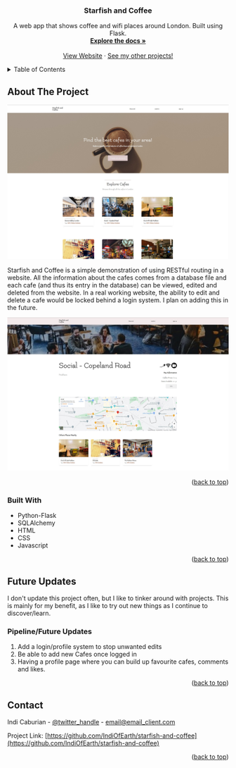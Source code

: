 <h3 align="center">Starfish and Coffee</h3>

  <p align="center">
    A web app that shows coffee and wifi places around London. Built using Flask.
    <br />
    <a href="https://github.com/github_username/repo_name"><strong>Explore the docs »</strong></a>
    <br />
    <br />
    <a href="https://starfishandcoffee.herokuapp.com/">View Website</a>
    ·
    <a href="https://github.com/IndiOfEarth?tab=repositories">See my other projects!</a>
  </p>
</div>



<!-- TABLE OF CONTENTS -->
<details>
  <summary>Table of Contents</summary>
  <ol>
    <li>
      <a href="#about-the-project">About The Project</a>
      <ul>
        <li><a href="#built-with">Built With</a></li>
      </ul>
    </li>
    <li>
      <a href="#getting-started">Getting Started</a>
      <ul>
        <li><a href="#future-updates">Future Updates</a></li>
      </ul>
    </li>

  </ol>
</details>



<!-- ABOUT THE PROJECT -->
## About The Project

![The Home Page](https://github.com/IndiOfEarth/starfish-and-coffee/blob/master/images/Home%20Page.jpg?raw=true)

Starfish and Coffee is a simple demonstration of using RESTful routing in a website. All the information about the cafes comes from a database file
and each cafe (and thus its entry in the database) can be viewed, edited and deleted from the website. In a real working website, the ability to edit
and delete a cafe would be locked behind a login system. I plan on adding this in the future.

![The Cafe Page](https://github.com/IndiOfEarth/starfish-and-coffee/blob/master/images/Explore%20Page.jpg?raw=true)

<p align="right">(<a href="#readme-top">back to top</a>)</p>



### Built With

* Python-Flask
* SQLAlchemy
* HTML
* CSS
* Javascript

<p align="right">(<a href="#readme-top">back to top</a>)</p>



<!-- GETTING STARTED -->
## Future Updates

I don't update this project often, but I like to tinker around with projects. This is mainly for my benefit, as I like
to try out new things as I continue to discover/learn.


### Pipeline/Future Updates

1. Add a login/profile system to stop unwanted edits
2. Be able to add new Cafes once logged in
3. Having a profile page where you can build up favourite cafes, comments and likes.

<p align="right">(<a href="#readme-top">back to top</a>)</p>





<!-- CONTACT -->
## Contact

Indi Caburian - [@twitter_handle](https://twitter.com/twitter_handle) - email@email_client.com

Project Link: [https://github.com/IndiOfEarth/starfish-and-coffee](https://github.com/IndiOfEarth/starfish-and-coffee)

<p align="right">(<a href="#readme-top">back to top</a>)</p>



